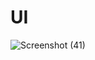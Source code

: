 # UI

![Screenshot (41)](https://user-images.githubusercontent.com/82323997/139572845-279504b9-52f9-41e4-bf66-4ee2f52c7d1f.png)
